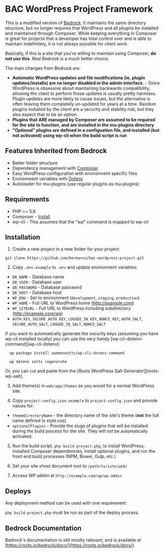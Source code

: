 # BAC WordPress Project Framework

This is a modified version of [Bedrock](https://roots.io/bedrock/).  It maintains the same directory structure, but no longer requires that WordPress and all plugins be installed and maintained through Composer.  While keeping everything in Composer is great for projects that a developer has total control over and is able to maintain indefintiely, it is not always possible for client work.

Basically, if this is a site that you're willing to maintain using Composer, **do not use this**.  Real Bedrock is a much better choice.

The main changes from Bedrock are:

* **Automatic WordPress updates and file modifications (ie, plugin updates/installs) are no longer disabled in the admin interface.** - Since WordPress is obsessive about maintaining backwards compatibility, allowing the client to perform those updates is usually pretty harmless.  Plugin updates are more likely to cause issues, but the alternative is often leaving them completely un-updated for years at a time.  Random plugins installed by the client are a security and stability risk, but they also expect that to be an option.
* **Plugins that ARE managed by Composer are assumed to be required for the site to function, and are installed in the mu-plugins directory**
* **"Optional" plugins are defined in a configuation file, and installed (but not activated) using wp-cli when the build script is run**

## Features Inherited from Bedrock

* Better folder structure
* Dependency management with [Composer](http://getcomposer.org)
* Easy WordPress configuration with environment specific files
* Environment variables with [Dotenv](https://github.com/vlucas/phpdotenv)
* Autoloader for mu-plugins (use regular plugins as mu-plugins)

## Requirements

* PHP >= 5.6
* Composer - [Install](https://getcomposer.org/doc/00-intro.md#installation-linux-unix-osx)
* wp-cli - This assumes that the "wp" command is mapped to wp-cli

## Installation

1. Create a new project in a new folder for your project:

  `git clone https://github.com/bermanco/bac-wordpress-project.git`

2. Copy `.env.example` to `.env` and update environment variables:
  * `DB_NAME` - Database name
  * `DB_USER` - Database user
  * `DB_PASSWORD` - Database password
  * `DB_HOST` - Database host
  * `WP_ENV` - Set to environment (`development`, `staging`, `production`)
  * `WP_HOME` - Full URL to WordPress home (http://example.com)
  * `WP_SITEURL` - Full URL to WordPress including subdirectory (http://example.com/wp)
  * `AUTH_KEY`, `SECURE_AUTH_KEY`, `LOGGED_IN_KEY`, `NONCE_KEY`, `AUTH_SALT`, `SECURE_AUTH_SALT`, `LOGGED_IN_SALT`, `NONCE_SALT`

  If you want to automatically generate the security keys (assuming you have wp-cli installed locally) you can use the very handy [wp-cli-dotenv-command][wp-cli-dotenv]:

      wp package install aaemnnosttv/wp-cli-dotenv-command

      wp dotenv salts regenerate

  Or, you can cut and paste from the [Roots WordPress Salt Generator][roots-wp-salt].

3. Add theme(s) in `web/app/themes` as you would for a normal WordPress site.

4. Copy `project-config.json.example` to `project-config.json` and provide values for:
  * `themeDirectoryName` - the directory name of the site's theme (**not** the full name defined in style.css)
  * `optionalPlugins` - Provide the slugs of plugins that will be installed during the build process for the site.  They will not be automatically activated.

5. Run the build script, `php build-project.php`, to install WordPress, installed Composer dependencies, install optional plugins, and run the front end build processes (NPM, Bower, Gulp, etc.)

6. Set your site vhost document root to `/path/to/site/web/`

7. Access WP admin at `http://example.com/wp/wp-admin`

## Deploys

Any deployment method can be used with one requirement:

`php build-project.php` must be run as part of the deploy process.

## Bedrock Documentation

Bedrock's documentation is still mostly relevant, and is available at [https://roots.io/bedrock/docs/](https://roots.io/bedrock/docs/).

